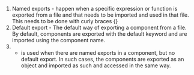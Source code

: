 1. Named exports - happen when a specific expression or function is exported from a file and that needs to be imported and used in that file. This needs to be done with curly braces {}
2. Default export - The default way of exporting a component from a file. By default, components are exported with the default keyword and are imported using the component name.
3. * is used when there are named exports in a component, but no default export. In such cases, the components are exported as an object and imported as such and accessed in the same way.